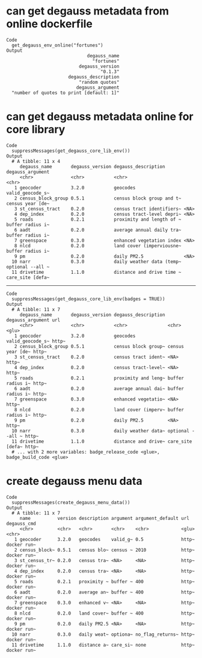 # can get degauss metadata from online dockerfile

    Code
      get_degauss_env_online("fortunes")
    Output
                                  degauss_name 
                                    "fortunes" 
                               degauss_version 
                                       "0.1.3" 
                           degauss_description 
                               "random quotes" 
                              degauss_argument 
      "number of quotes to print [default: 1]" 

# can get degauss metadata online for core library

    Code
      suppressMessages(get_degauss_core_lib_env())
    Output
      # A tibble: 11 x 4
         degauss_name       degauss_version degauss_description       degauss_argument
         <chr>              <chr>           <chr>                     <chr>           
       1 geocoder           3.2.0           geocodes                  valid_geocode_s~
       2 census_block_group 0.5.1           census block group and t~ census year [de~
       3 st_census_tract    0.2.0           census tract identifiers~ <NA>            
       4 dep_index          0.2.0           census tract-level depri~ <NA>            
       5 roads              0.2.1           proximity and length of ~ buffer radius i~
       6 aadt               0.2.0           average annual daily tra~ buffer radius i~
       7 greenspace         0.3.0           enhanced vegetation index <NA>            
       8 nlcd               0.2.0           land cover (imperviousne~ buffer radius i~
       9 pm                 0.2.0           daily PM2.5               <NA>            
      10 narr               0.3.0           daily weather data (temp~ optional --all ~
      11 drivetime          1.1.0           distance and drive time ~ care_site [defa~

---

    Code
      suppressMessages(get_degauss_core_lib_env(badges = TRUE))
    Output
      # A tibble: 11 x 7
         degauss_name       degauss_version degauss_description degauss_argument url  
         <chr>              <chr>           <chr>               <chr>            <glu>
       1 geocoder           3.2.0           geocodes            valid_geocode_s~ http~
       2 census_block_group 0.5.1           census block group~ census year [de~ http~
       3 st_census_tract    0.2.0           census tract ident~ <NA>             http~
       4 dep_index          0.2.0           census tract-level~ <NA>             http~
       5 roads              0.2.1           proximity and leng~ buffer radius i~ http~
       6 aadt               0.2.0           average annual dai~ buffer radius i~ http~
       7 greenspace         0.3.0           enhanced vegetatio~ <NA>             http~
       8 nlcd               0.2.0           land cover (imperv~ buffer radius i~ http~
       9 pm                 0.2.0           daily PM2.5         <NA>             http~
      10 narr               0.3.0           daily weather data~ optional --all ~ http~
      11 drivetime          1.1.0           distance and drive~ care_site [defa~ http~
      # ... with 2 more variables: badge_release_code <glue>, badge_build_code <glue>

# create degauss menu data

    Code
      suppressMessages(create_degauss_menu_data())
    Output
      # A tibble: 11 x 7
         name          version description argument argument_default url   degauss_cmd
         <chr>         <chr>   <chr>       <chr>    <chr>            <glu> <chr>      
       1 geocoder      3.2.0   geocodes    valid_g~ 0.5              http~ docker run~
       2 census_block~ 0.5.1   census blo~ census ~ 2010             http~ docker run~
       3 st_census_tr~ 0.2.0   census tra~ <NA>     <NA>             http~ docker run~
       4 dep_index     0.2.0   census tra~ <NA>     <NA>             http~ docker run~
       5 roads         0.2.1   proximity ~ buffer ~ 400              http~ docker run~
       6 aadt          0.2.0   average an~ buffer ~ 400              http~ docker run~
       7 greenspace    0.3.0   enhanced v~ <NA>     <NA>             http~ docker run~
       8 nlcd          0.2.0   land cover~ buffer ~ 400              http~ docker run~
       9 pm            0.2.0   daily PM2.5 <NA>     <NA>             http~ docker run~
      10 narr          0.3.0   daily weat~ optiona~ no_flag_returns~ http~ docker run~
      11 drivetime     1.1.0   distance a~ care_si~ none             http~ docker run~

